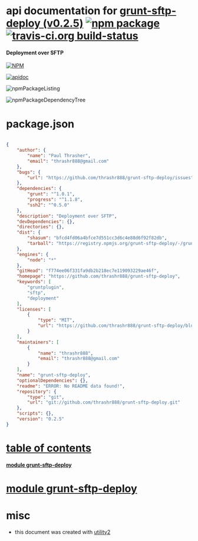 # api documentation for  [grunt-sftp-deploy (v0.2.5)](https://github.com/thrashr888/grunt-sftp-deploy)  [![npm package](https://img.shields.io/npm/v/npmdoc-grunt-sftp-deploy.svg?style=flat-square)](https://www.npmjs.org/package/npmdoc-grunt-sftp-deploy) [![travis-ci.org build-status](https://api.travis-ci.org/npmdoc/node-npmdoc-grunt-sftp-deploy.svg)](https://travis-ci.org/npmdoc/node-npmdoc-grunt-sftp-deploy)
#### Deployment over SFTP

[![NPM](https://nodei.co/npm/grunt-sftp-deploy.png?downloads=true)](https://www.npmjs.com/package/grunt-sftp-deploy)

[![apidoc](https://npmdoc.github.io/node-npmdoc-grunt-sftp-deploy/build/screenCapture.buildNpmdoc.browser._2Fhome_2Ftravis_2Fbuild_2Fnpmdoc_2Fnode-npmdoc-grunt-sftp-deploy_2Ftmp_2Fbuild_2Fapidoc.html.png)](https://npmdoc.github.io/node-npmdoc-grunt-sftp-deploy/build/apidoc.html)

![npmPackageListing](https://npmdoc.github.io/node-npmdoc-grunt-sftp-deploy/build/screenCapture.npmPackageListing.svg)

![npmPackageDependencyTree](https://npmdoc.github.io/node-npmdoc-grunt-sftp-deploy/build/screenCapture.npmPackageDependencyTree.svg)



# package.json

```json

{
    "author": {
        "name": "Paul Thrasher",
        "email": "thrashr888@gmail.com"
    },
    "bugs": {
        "url": "https://github.com/thrashr888/grunt-sftp-deploy/issues"
    },
    "dependencies": {
        "grunt": "^1.0.1",
        "progress": "^1.1.8",
        "ssh2": "^0.5.0"
    },
    "description": "Deployment over SFTP",
    "devDependencies": {},
    "directories": {},
    "dist": {
        "shasum": "bfcd4fd06a4bfce7d551cc3d6c4e88d6f92f82db",
        "tarball": "https://registry.npmjs.org/grunt-sftp-deploy/-/grunt-sftp-deploy-0.2.5.tgz"
    },
    "engines": {
        "node": "*"
    },
    "gitHead": "f774ee06f331fa9db2b218ec7e119093229ae46f",
    "homepage": "https://github.com/thrashr888/grunt-sftp-deploy",
    "keywords": [
        "gruntplugin",
        "sftp",
        "deployment"
    ],
    "licenses": [
        {
            "type": "MIT",
            "url": "https://github.com/thrashr888/grunt-sftp-deploy/blob/master/LICENSE-MIT"
        }
    ],
    "maintainers": [
        {
            "name": "thrashr888",
            "email": "thrashr888@gmail.com"
        }
    ],
    "name": "grunt-sftp-deploy",
    "optionalDependencies": {},
    "readme": "ERROR: No README data found!",
    "repository": {
        "type": "git",
        "url": "git://github.com/thrashr888/grunt-sftp-deploy.git"
    },
    "scripts": {},
    "version": "0.2.5"
}
```



# <a name="apidoc.tableOfContents"></a>[table of contents](#apidoc.tableOfContents)

#### [module grunt-sftp-deploy](#apidoc.module.grunt-sftp-deploy)



# <a name="apidoc.module.grunt-sftp-deploy"></a>[module grunt-sftp-deploy](#apidoc.module.grunt-sftp-deploy)



# misc
- this document was created with [utility2](https://github.com/kaizhu256/node-utility2)
